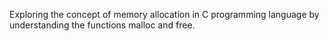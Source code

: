 Exploring the concept of memory allocation in C programming language by understanding the functions malloc and free.